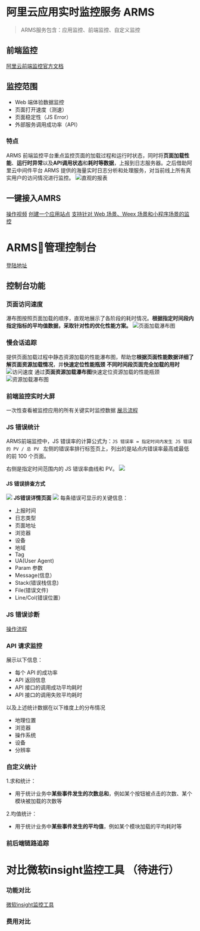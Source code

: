 # 阿里云应用实时监控服务 ARMS
> ARMS服务包含：应用监控、前端监控、自定义监控

## 前端监控
[阿里云前端监控官方文档](https://help.aliyun.com/document_detail/58652.html?spm=a2c4g.11186623.6.599.10842f4dAf47St)

## 监控范围
 - Web 端体验数据监控
 - 页面打开速度（测速）
 - 页面稳定性（JS Error）
 - 外部服务调用成功率（API）

### 特点
ARMS 前端监控平台重点监控页面的加载过程和运行时状态，同时将**页面加载性能**、**运行时异常**以及**API调用状态**和**耗时等数据**，上报到日志服务器。之后借助阿里云中间件平台 ARMS 提供的海量实时日志分析和处理服务，对当前线上所有真实用户的访问情况进行监控。
![直观的报表](http://static-aliyun-doc.oss-cn-hangzhou.aliyuncs.com/assets/img/152257/155496244543325_zh-CN.png)

## 一键接入AMRS
[操作视频](https://cloud.video.taobao.com/play/u/2997715671/p/1/e/6/t/1/50018708973.mp4)
[创建一个应用站点](https://arms.console.aliyun.com/?spm=5176.6660585.774526198.1.9e686bf8wq3Ean#/retcode)
[支持针对 Web 场景、Weex 场景和小程序场景的监控](https://help.aliyun.com/document_detail/106086.html?spm=a2c4g.11186623.6.601.24cd4960pxCM9z)

# ARMS管理控制台
[登陆地址](https://arms.console.aliyun.com/?spm=a2c4g.11186623.2.13.3295186bhce0TD#/home)

## 控制台功能
### 页面访问速度
瀑布图按照页面加载的顺序，直观地展示了各阶段的耗时情况。**根据指定时间段内指定指标的平均值数据，采取针对性的优化性能方案。**
![页面加载瀑布图](http://static-aliyun-doc.oss-cn-hangzhou.aliyuncs.com/assets/img/152271/155496244943557_zh-CN.png)

### 慢会话追踪
提供页面加载过程中静态资源加载的性能瀑布图，帮助您**根据页面性能数据详细了解页面资源加载情况**，并**快速定位性能瓶颈**
**不同时间段页面完全加载的用时**
![访问速度](http://static-aliyun-doc.oss-cn-hangzhou.aliyuncs.com/assets/img/152272/155711204443617_zh-CN.png)
 通过**页面资源加载瀑布图**快速定位资源加载的性能瓶颈
![资源加载瀑布图](http://static-aliyun-doc.oss-cn-hangzhou.aliyuncs.com/assets/img/152272/155711204543621_zh-CN.png)

### 前端监控实时大屏
一次性查看被监控应用的所有关键实时监控数据
[展示流程](https://aliware-images.oss-cn-hangzhou.aliyuncs.com/walkthrough/arms-bm-dashboard.html?spm=a2c4g.11186623.2.13.53ba5362wajkeX#/)

### JS 错误统计
ARMS前端监控中，JS 错误率的计算公式为：`JS 错误率 = 指定时间内发生 JS 错误的 PV / 总 PV `
左侧的错误率排行标签页上，列出的是站点内错误率最高或最低的前 100 个页面。

右侧是指定时间范围内的 JS 错误率曲线和 PV。
![](http://static-aliyun-doc.oss-cn-hangzhou.aliyuncs.com/assets/img/152274/155496245843633_zh-CN.png)

#### JS 错误排查方式
![](http://static-aliyun-doc.oss-cn-hangzhou.aliyuncs.com/assets/img/152274/155496245943646_zh-CN.png)
**JS错误详情页面**
![](http://static-aliyun-doc.oss-cn-hangzhou.aliyuncs.com/assets/img/152274/155496245943647_zh-CN.png)
每条错误可显示的关键信息：
- 上报时间
- 日志类型
- 页面地址
- 浏览器
- 设备
- 地域
- Tag
- UA(User Agent)
- Param 参数
- Message(信息）
- Stack(错误栈信息)
- File(错误文件)
- Line/Col(错误位置）

### JS 错误诊断
[操作流程](https://aliware-images.oss-cn-hangzhou.aliyuncs.com/walkthrough/arms-bm-js-error-diagnosis.html?spm=a2c4g.11186623.2.15.5fc86ae4Y08Gt1#/1)

### API 请求监控
展示以下信息：
- 每个 API 的成功率
- API 返回信息
- API 接口的调用成功平均耗时
- API 接口的调用失败平均耗时

以及上述统计数据在以下维度上的分布情况
- 地理位置
- 浏览器
- 操作系统
- 设备
- 分辨率

### 自定义统计
1.求和统计：
- 用于统计业务中**某些事件发生的次数总和**，例如某个按钮被点击的次数、某个模块被加载的次数等

2.均值统计：
- 用于统计业务中**某些事件发生的平均值**，例如某个模块加载的平均耗时等

### 前后端链路追踪

# 对比微软insight监控工具 （待进行）
### 功能对比
[微软insight监控工具](https://docs.microsoft.com/zh-cn/azure/azure-monitor/app/javascript)

### 费用对比

<!--
## 腾讯云前端性能监控
[简易入门](https://cloud.tencent.com/developer/news/301840)
-->
